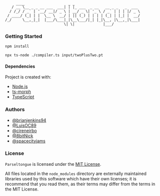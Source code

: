 ```
   / ̅_̅_̅ ̅\__ _ _ __ ___  ___| ̅| ̅|_ ___  _ __   __ _ _   _  ___
  / /_/ / _` | '__/ __|/ _ \ | __/ _ \| '_ \ / _` | | | |/ _ \
 / ____/ (_| | |  \__ \  __/ | || (_) | | | | (_| | |_| |  __/
/_/     \__,_|_|  |___/\___|_|\__\___/|_| |_|\__, |\__,_|\___|
                           \| \|             |___/
```

### Getting Started

```bash
npm install

npx ts-node ./compiler.ts input/twoPlusTwo.pt
```

#### Dependencies

Project is created with:

-   [Node.js](https://nodejs.org/en/download/)
-   [ts-morph](https://github.com/dsherret/ts-morph)
-   [TypeScript](https://www.typescriptlang.org/)

### Authors

-   [@brianjenkins94](https://github.com/brianjenkins94)
-   [@LuisOC89](https://github.com/LuisOC89)
-   [@cireneirbo](https://github.com/cireneirbo)
-   [@8bitNick](https://github.com/8bitNick)
-   [@spacecityjams](https://github.com/spacecityjams)

### License

`Parseltongue` is licensed under the [MIT License](https://github.com/cireneirbo/Parseltongue/blob/master/LICENSE).

All files located in the `node_modules` directory are externally maintained libraries used by this software which have their own licenses; it is recommend that you read them, as their terms may differ from the terms in the MIT License.
